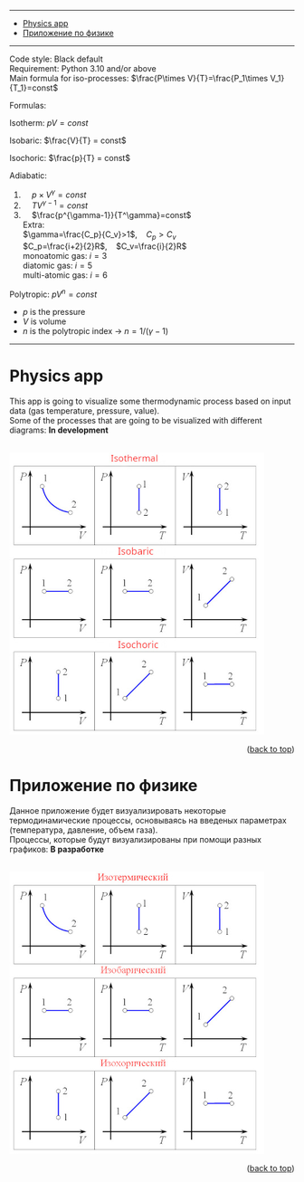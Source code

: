 ___
- [Physics app](#physics-app)
- [Приложение по физике](#приложение-по-физике)
___

Code style: Black default \
Requirement: Python 3.10 and/or above \
Main formula for iso-processes: $\frac{P\times V}{T}=\frac{P_1\times V_1}{T_1}=const$

Formulas:

Isotherm: $pV = const$

Isobaric: $\frac{V}{T} = const$

Isochoric: $\frac{p}{T} = const$

Adiabatic:
1. &nbsp;&nbsp;&nbsp; $p\times V^\gamma=const$
2. &nbsp;&nbsp;&nbsp; $TV^{\gamma-1}=const$
3. &nbsp;&nbsp;&nbsp; $\frac{p^{\gamma-1}}{T^\gamma}=const$ \
Extra: \
$\gamma=\frac{C_p}{C_v}>1$, &nbsp;&nbsp; $C_p > C_v$ \
$C_p=\frac{i+2}{2}R$,&nbsp;&nbsp;&nbsp; $C_v=\frac{i}{2}R$\
monoatomic gas: $i = 3$ \
diatomic gas: $i = 5$ \
multi-atomic gas: $i = 6$

Polytropic: $pV^n=const$
- $p$ is the pressure
- $V$ is volume
- $n$ is the polytropic index -> $n=1/(γ−1)$
___

# Physics app
This app is going to visualize some thermodynamic process based on input data (gas temperature, pressure, value). \
Some of the processes that are going to be visualized with different diagrams: **In development**
<!-- * Isobaric
* Isochoric
* Isothermal
* Adiabatic
* Polytropic -->
\
[![Iso processes](github_images/Isoprocess_eng.jpg)](https://github.com/TerraBoii/physics_app "Iso processes")

<p align="right">(<a href="#top" title="to the top of the page">back to top</a>)</p>


# Приложение по физике
Данное приложение будет визуализировать некоторые термодинамические процессы, основываясь на введеных параметрах (температура, давление, объем газа). \
Процессы, которые будут визуализированы при помощи разных графиков: **В разработке**
<!-- * Изобарный
* Изотермический
* Изохорный
* Адиабатный
* Поилитропный --> 
\
[![изопроцессы](github_images/Isoprocess_ru.jpg)](https://github.com/TerraBoii/physics_app "Изопроцессы")

<p align="right">(<a href="#top" title="to the top of the page">back to top</a>)</p>